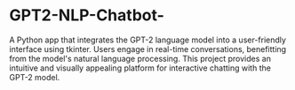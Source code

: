 # GPT2-NLP-Chatbot-
A Python app that integrates the GPT-2 language model into a user-friendly interface using tkinter. Users engage in real-time conversations, benefitting from the model's natural language processing. This project provides an intuitive and visually appealing platform for interactive chatting with the GPT-2 model.
